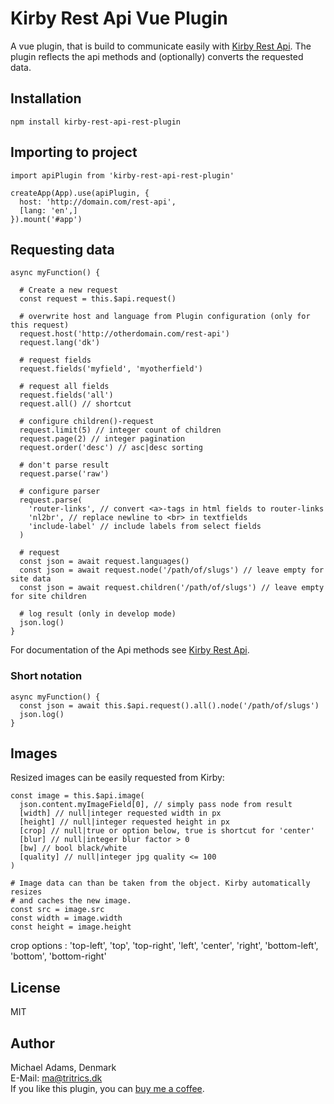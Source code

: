 # Kirby Rest Api Vue Plugin

A vue plugin, that is build to communicate easily with [Kirby Rest Api](https://github.com/tritrics/kirby-rest-api). The plugin reflects the api methods and (optionally) converts the requested data.

## Installation

```npm install kirby-rest-api-rest-plugin```

## Importing to project

```
import apiPlugin from 'kirby-rest-api-rest-plugin'

createApp(App).use(apiPlugin, {
  host: 'http://domain.com/rest-api',
  [lang: 'en',]
}).mount('#app')

```

## Requesting data

```
async myFunction() {

  # Create a new request
  const request = this.$api.request()

  # overwrite host and language from Plugin configuration (only for this request)
  request.host('http://otherdomain.com/rest-api')
  request.lang('dk')

  # request fields
  request.fields('myfield', 'myotherfield')

  # request all fields
  request.fields('all')
  request.all() // shortcut

  # configure children()-request
  request.limit(5) // integer count of children
  request.page(2) // integer pagination
  request.order('desc') // asc|desc sorting

  # don't parse result
  request.parse('raw')

  # configure parser
  request.parse(
    'router-links', // convert <a>-tags in html fields to router-links
    'nl2br', // replace newline to <br> in textfields
    'include-label' // include labels from select fields
  )

  # request
  const json = await request.languages()
  const json = await request.node('/path/of/slugs') // leave empty for site data
  const json = await request.children('/path/of/slugs') // leave empty for site children
  
  # log result (only in develop mode)
  json.log()
}
```
For documentation of the Api methods see [Kirby Rest Api](https://github.com/tritrics/kirby-rest-api).

### Short notation

```
async myFunction() {
  const json = await this.$api.request().all().node('/path/of/slugs')
  json.log()
}
```

## Images

Resized images can be easily requested from Kirby:

```
const image = this.$api.image(
  json.content.myImageField[0], // simply pass node from result
  [width] // null|integer requested width in px
  [height] // null|integer requested height in px
  [crop] // null|true or option below, true is shortcut for 'center'
  [blur] // null|integer blur factor > 0
  [bw] // bool black/white
  [quality] // null|integer jpg quality <= 100
)

# Image data can than be taken from the object. Kirby automatically resizes
# and caches the new image.
const src = image.src
const width = image.width
const height = image.height
```

crop options : 'top-left', 'top', 'top-right', 'left', 'center', 'right', 'bottom-left', 'bottom', 'bottom-right'

## License

MIT

## Author

Michael Adams, Denmark  
E-Mail: [ma@tritrics.dk](mailto:ma@tritrics.dk)  
If you like this plugin, you can [buy me a coffee](https://www.buymeacoffee.com/tritrics).
